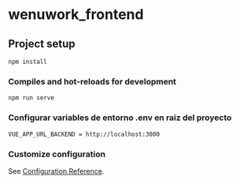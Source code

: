 # wenuwork_frontend

## Project setup
```
npm install
```

### Compiles and hot-reloads for development
```
npm run serve
```

### Configurar variables de entorno .env en raiz del proyecto 
```
VUE_APP_URL_BACKEND = http://localhost:3000
```



### Customize configuration
See [Configuration Reference](https://cli.vuejs.org/config/).
